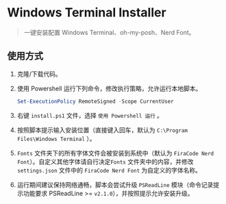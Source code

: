 # Windows Terminal Installer

> 一键安装配置 Windows Terminal、oh-my-posh、Nerd Font。

## 使用方式

1. 克隆/下载代码。
2. 使用 Powershell 运行下列命令，修改执行策略，允许运行本地脚本。

   ```powershell
   Set-ExecutionPolicy RemoteSigned -Scope CurrentUser
   ```

3. 右键 `install.ps1` 文件，选择 `使用 Powershell 运行` 。
4. 按照脚本提示输入安装位置（直接键入回车，默认为 `C:\Program Files\Windows Terminal` ）。
5. `Fonts` 文件夹下的所有字体文件会被安装到系统中（默认为 `FiraCode Nerd Font`）。自定义其他字体请自行决定`Fonts` 文件夹中的内容，并修改 `settings.json` 文件中的 `FiraCode Nerd Font` 为自定义的字体名称。
6. 运行期间建议保持网络通畅，脚本会尝试升级 `PSReadLine` 模块（命令记录提示功能要求 PSReadLine >= `v2.1.0`），并按照提示允许安装升级。
